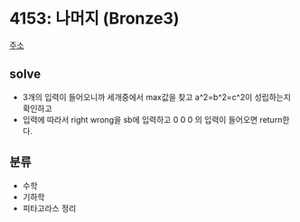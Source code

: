 # 4153: 나머지 (Bronze3)
[주소](https://www.acmicpc.net/problem/4153)

## solve
- 3개의 입력이 들어오니까 세개중에서 max값을 찾고 a^2=b^2=c^2이 성립하는지 확인하고
- 입력에 따라서 right wrong을 sb에 입력하고 0 0 0 의 입력이 들어오면 return한다.


## 분류
- 수학
- 기하학
- 피타고라스 정리